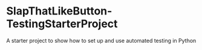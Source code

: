 # SlapThatLikeButton-TestingStarterProject
A starter project to show how to set up and use automated testing in Python
